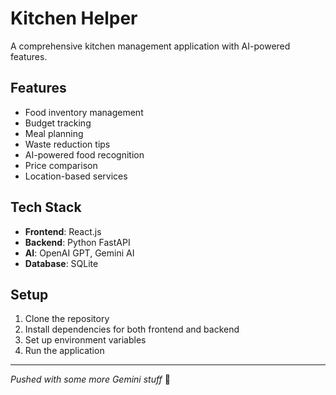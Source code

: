# Kitchen Helper

A comprehensive kitchen management application with AI-powered features.

## Features

- Food inventory management
- Budget tracking
- Meal planning
- Waste reduction tips
- AI-powered food recognition
- Price comparison
- Location-based services

## Tech Stack

- **Frontend**: React.js
- **Backend**: Python FastAPI
- **AI**: OpenAI GPT, Gemini AI
- **Database**: SQLite

## Setup

1. Clone the repository
2. Install dependencies for both frontend and backend
3. Set up environment variables
4. Run the application

---

*Pushed with some more Gemini stuff* 🚀 